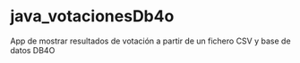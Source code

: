 # java_votacionesDb4o
App de mostrar resultados de votación a partir de un fichero CSV y base de datos DB4O
